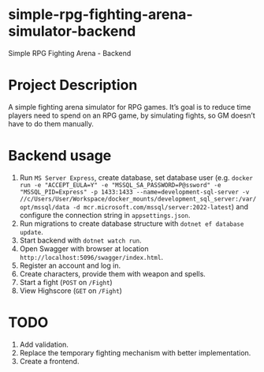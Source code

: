 # simple-rpg-fighting-arena-simulator-backend
Simple RPG Fighting Arena - Backend

# Project Description
A simple fighting arena simulator for RPG games. It’s goal is to reduce time players need to spend on an RPG game, by simulating fights, so GM doesn’t have to do them manually.
# Backend usage
1. Run `MS Server Express`, create database, set database user (e.g. `docker run -e "ACCEPT_EULA=Y" -e "MSSQL_SA_PASSWORD=P@ssword" -e "MSSQL_PID=Express" -p 1433:1433 --name=development-sql-server -v //c/Users/User/Workspace/docker_mounts/development_sql_server:/var/opt/mssql/data -d mcr.microsoft.com/mssql/server:2022-latest`) and configure the connection string in `appsettings.json`.
2. Run migrations to create database structure with `dotnet ef database update`.
3. Start backend with `dotnet watch run`.
4. Open Swagger with browser at location `http://localhost:5096/swagger/index.html`.
5. Register an account and log in.
6. Create characters, provide them with weapon and spells.
7. Start a fight (`POST` on `/Fight`)
8. View Highscore (`GET` on `/Fight`)
# TODO
1. Add validation.
1. Replace the temporary fighting mechanism with better implementation.
2. Create a frontend.

